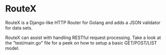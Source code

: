 # RouteX

RouteX is a Django-like HTTP Router for Golang and adds a JSON validator for data sets.

RouteX can assist with handling RESTful request processing. Take a look at the "test/main.go" file for
a peek on how to setup a basic GET/POST/LIST model.
